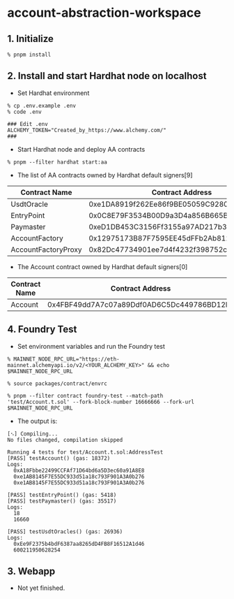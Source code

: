 # account-abstraction-workspace

## 1. Initialize

```shell
% pnpm install
```

## 2. Install and start Hardhat node on localhost

- Set Hardhat environment

```shell
% cp .env.example .env
% code .env

### Edit .env
ALCHEMY_TOKEN="Created_by_https://www.alchemy.com/"
###
```

- Start Hardhat node and deploy AA contracts

```
% pnpm --filter hardhat start:aa
```

- The list of AA contracts owned by Hardhat default signers[9]

| Contract Name       | Contract Address                           |
| ------------------- | ------------------------------------------ |
| UsdtOracle          | 0xe1DA8919f262Ee86f9BE05059C9280142CF23f48 |
| EntryPoint          | 0x0C8E79F3534B00D9a3D4a856B665Bf4eBC22f2ba |
| Paymaster           | 0xeD1DB453C3156Ff3155a97AD217b3087D5Dc5f6E |
| AccountFactory      | 0x12975173B87F7595EE45dFFb2Ab812ECE596Bf84 |
| AccountFactoryProxy | 0x82Dc47734901ee7d4f4232f398752cB9Dd5dACcC |

- The Account contract owned by Hardhat default signers[0]

| Contract Name | Contract Address                           |
| ------------- | ------------------------------------------ |
| Account       | 0x4FBF49dd7A7c07a89Ddf0AD6C5Dc449786BD12Ed |

## 4. Foundry Test

- Set environment variables and run the Foundry test

```shell
% MAINNET_NODE_RPC_URL="https://eth-mainnet.alchemyapi.io/v2/<YOUR_ALCHEMY_KEY>" && echo $MAINNET_NODE_RPC_URL

% source packages/contract/envrc

% pnpm --filter contract foundry-test --match-path 'test/Account.t.sol' --fork-block-number 16666666 --fork-url $MAINNET_NODE_RPC_URL
```

- The output is:

```shell
[⠢] Compiling...
No files changed, compilation skipped

Running 4 tests for test/Account.t.sol:AddressTest
[PASS] testAccount() (gas: 18372)
Logs:
  0xA18Fbbe22499CCFAf71D64bd6a5D3ec60a91A8E8
  0xe1AB8145F7E55DC933d51a18c793F901A3A0b276
  0xe1AB8145F7E55DC933d51a18c793F901A3A0b276

[PASS] testEntryPoint() (gas: 5418)
[PASS] testPaymaster() (gas: 35517)
Logs:
  18
  16660

[PASS] testUsdtOracles() (gas: 26936)
Logs:
  0xEe9F2375b4bdF6387aa8265dD4FB8F16512A1d46
  600211950628254
```

## 3. Webapp

- Not yet finished.
